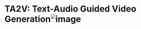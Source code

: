 # TA2V: Text-Audio Guided Video Generation![image](https://github.com/Minglu58/TATS/assets/95404453/83ecacee-d5e5-46e4-ad2a-4f0d1f209bd6)

